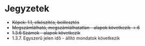 # Jegyzetek

* ~~Képek: 1.1, elkészítés, beillesztés~~
* ~~Megszámlálható, megszámlálhatatlan - alapok következik -> 6~~
* ~~1.3.6 Számok - alapok következik~~
* 1.3.7. Egyszerű jelen idő - állító mondatok következik
